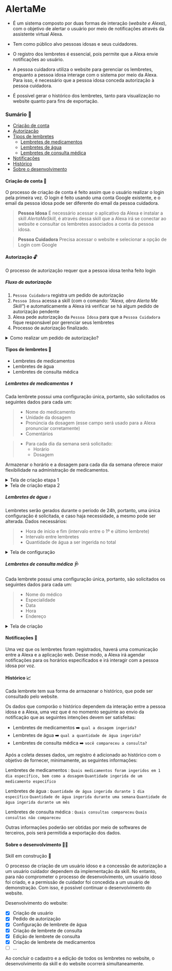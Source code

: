 # AlertaMe

- É um sistema composto por duas formas de interação (_website e Alexa_), com o objetivo de alertar o usuário por meio de notificações através da assistente virtual Alexa️.

- Tem como público alvo pessoas idosas e seus cuidadores.

- O registro dos lembretes é essencial, pois permite que a Alexa envie notificações ao usuário.

- A pessoa cuidadora utiliza o website para gerenciar os lembretes, enquanto a pessoa idosa interage com o sistema por meio da Alexa. Para isso, é necessário que a pessoa idosa conceda autorização à pessoa cuidadora.

- É possível gerar o histórico dos lembretes, tanto para visualização no website quanto para fins de exportação.

### Sumário :receipt:

- [Criação de conta](#criação-de-conta-floppy_disk)
- [Autorização](#autorização-unlock)
- [Tipos de lembretes](#tipos-de-lembretes-memo)
  - [Lembretes de medicamentos](#lembretes-de-medicamentos-medical_symbol)
  - [Lembretes de água](#lembretes-de-água-droplet)
  - [Lembretes de consulta médica](#lembretes-de-consulta-médica-stethoscope)
- [Notificações](#notificações-bell)
- [Histórico](#histórico-chart_with_upwards_trend)
- [Sobre o desenvolvimento](#sobre-o-desenvolvimento-man_technologist)

#### Criação de conta :floppy_disk:

O processo de criação de conta é feito assim que o usuário realizar o login pela primeira vez.
O login é feito usando uma conta Google existente, e o email da pessoa idosa pode ser diferente do email da pessoa cuidadora.

> **Pessoa Idosa**
> É necessário acessar o aplicativo da Alexa e instalar a skill _AlertaMeSkill_, é através dessa skill que a Alexa irá se conectar ao website e consultar os lembretes associados a conta da pessoa idosa.

> **Pessoa Cuidadora**
> Precisa acessar o website e selecionar a opção de Login com Google

#### Autorização :unlock:

O processo de autorização requer que a pessoa idosa tenha feito login

##### Fluxo de autorização

1. `Pessoa Cuidadora` registra um pedido de autorização
2. `Pessoa Idosa` acessa a skill (com o comando: _"Alexa, abra Alerta Me Skill"_) e automaticamente a Alexa irá verificar se há algum pedido de autorização pendente
3. Alexa pede autorização da `Pessoa Idosa` para que a `Pessoa Cuidadora` fique responsável por gerenciar seus lembretes
4. Processo de autorização finalizado.

<details>
<summary>Como realizar um pedido de autorização?</summary>

No canto inferior esquerdo, clique em `CONFIGURAÇÕES`

![Alt text](readme-assets/settings.png)

Preencha o campo com o email da pessoa idosa e clique em `Registrar pedido`

![Alt text](readme-assets/authorization.png)

</details>

#### Tipos de lembretes :memo:

- Lembretes de medicamentos
- Lembretes de água
- Lembretes de consulta médica

##### Lembretes de medicamentos :medical_symbol:

Cada lembrete possui uma configuração única, portanto, são solicitados os seguintes dados para cada um:

> - Nome do medicamento
> - Unidade da dosagem
> - Pronúncia da dosagem (esse campo será usado para a Alexa pronunciar corretamente)
> - Comentários

> - Para cada dia da semana será solicitado:
>   - Horário
>   - Dosagem

Armazenar o horário e a dosagem para cada dia da semana oferece maior flexibilidade na administração de medicamentos.

<details>
<summary>Tela de criação etapa 1</summary>

![Alt text](readme-assets/medication-reminder-step1.png)

</details>

<details>
<summary>Tela de criação etapa 2</summary>

![Alt text](readme-assets/medication-reminder-step2.png)

Nesse exemplo, os dias selecionado são: Domindo e Terça, sendo que para o domindo, está sendo configurado 2 horários (08:00 e 18:00) e na Terça somente 1 horário (08:00). Para os 2 dias da semana está especificado a dosagem de 10 mL do medicamento, porém, esses valores podem ser alterados conforme recomendação médica.

</details>

##### Lembretes de água :droplet:

Lembretes serão gerados durante o período de 24h, portanto, uma única configuração é solicitada, e caso haja necessidade, a mesmo pode ser alterada. Dados necessários:

> - Hora de início e fim (intervalo entre o 1º e último lembrete)
> - Intervalo entre lembretes
> - Quantidade de água a ser ingerida no total

<details>
<summary>Tela de configuração</summary>

![Alt text](readme-assets/water-reminder.png)

</details>

##### Lembretes de consulta médica :stethoscope:

Cada lembrete possui uma configuração única, portanto, são solicitados os seguintes dados para cada um:

> - Nome do médico
> - Especialidade
> - Data
> - Hora
> - Endereço

<details>
<summary>Tela de criação</summary>

![Alt text](readme-assets/medical-reminder.png)

</details>

#### Notificações :bell:

Uma vez que os lembretes foram registrados, haverá uma comunicação entre a Alexa e a aplicação web. Desse modo, a Alexa irá agendar notificações para os horários especificados e irá interagir com a pessoa idosa por voz.

#### Histórico :chart_with_upwards_trend:

Cada lembrete tem sua forma de armazenar o histórico, que pode ser consultado pelo website.

Os dados que comporão o histórico dependem da interação entre a pessoa idosa e a Alexa, uma vez que é no momento seguinte ao envio da notificação que as seguintes intenções devem ser satisfeitas:

- Lembretes de medicamentos :arrow_right: `qual a dosagem ingerida?`
- Lembretes de água :arrow_right: `qual a quantidade de água ingerida?`
- Lembretes de consulta médica :arrow_right: `você compareceu a consulta?`

Após a coleta desses dados, um registro é adicionado ao histórico com o objetivo de fornecer, minimamente, as seguintes informações:

Lembretes de medicamentos
: `Quais medicamentos foram ingeridos em 1 dia específico, bem como a dosagem`
`Quantidade ingerida de um medicamento específico`

Lembretes de água
: `Quantidade de água ingerida durante 1 dia específico`
`Quantidade de água ingerida durante uma semana`
`Quantidade de água ingerida durante um mês`

Lembretes de consulta médica
: `Quais consultas compareceu`
`Quais consultas não compareceu`

Outras informações poderão ser obtidas por meio de softwares de terceiros, pois será permitida a exportação dos dados.

#### Sobre o desenvolvimento :man_technologist:

Skill em construção :construction:

O processo de criação de um usuário idoso e a concessão de autorização a um usuário cuidador dependem da implementação da skill. No entanto, para não comprometer o processo de desenvolvimento, um usuário idoso foi criado, e a permissão de cuidador foi concedida a um usuário de demonstração. Com isso, é possível continuar o desenvolvimento do website.

Desenvolvimento do website:

- [x] Criação de usuário
- [x] Pedido de autorização
- [x] Configuração de lembrete de água
- [x] Criação de lembrete de consulta
- [x] Edição de lembrete de consulta
- [x] Criação de lembrete de medicamentos
- [ ] ...

Ao concluir o cadastro e a edição de todos os lembretes no website, o desenvolvimento da skill e do website ocorrerá simultaneamente.
